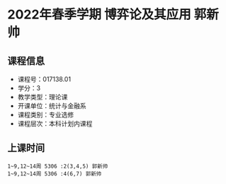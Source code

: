 # 2022年春季学期 博弈论及其应用 郭新帅






## 课程信息

- 课程号：017138.01
- 学分：3
- 教学类型：理论课
- 开课单位：统计与金融系
- 课程类别：专业选修
- 课程层次：本科计划内课程

## 上课时间

```
1~9,12~14周 5306 :2(3,4,5) 郭新帅
1~9,12~14周 5306 :4(6,7) 郭新帅
```

